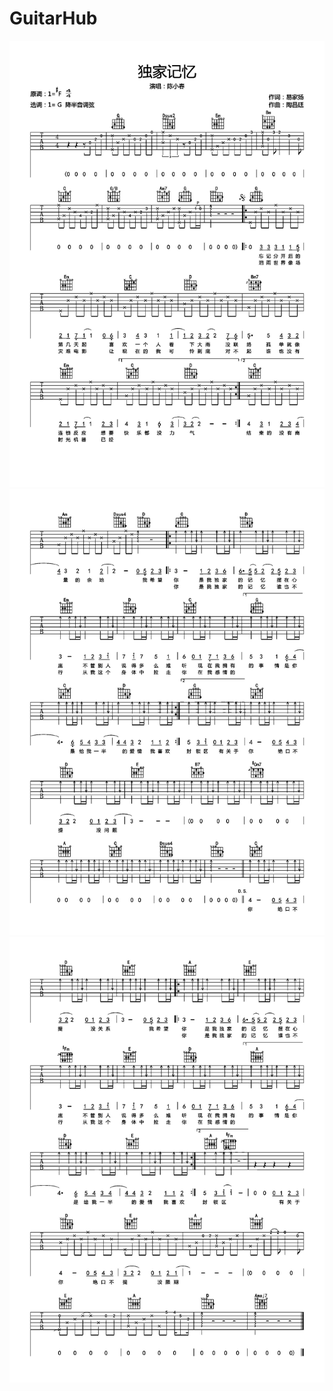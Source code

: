 # GuitarHub

![陈小春《独家记忆》吉他谱_G调高清版_0](./陈小春《独家记忆》吉他谱_G调高清版_0.jpg)
![陈小春《独家记忆》吉他谱_G调高清版_1](./陈小春《独家记忆》吉他谱_G调高清版_1.jpg)
![陈小春《独家记忆》吉他谱_G调高清版_2](./陈小春《独家记忆》吉他谱_G调高清版_2.jpg)

